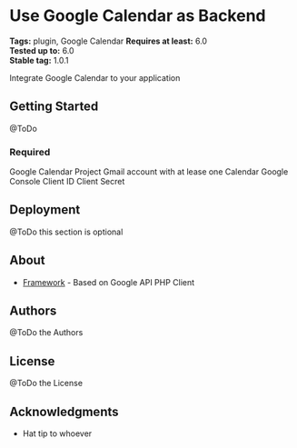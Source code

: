 # Use Google Calendar as Backend

**Tags:** plugin, Google Calendar 
**Requires at least:** 6.0  
**Tested up to:** 6.0  
**Stable tag:** 1.0.1

Integrate Google Calendar to your application

## Getting Started

@ToDo

### Required

Google Calendar Project
Gmail account with at lease one Calendar
Google Console Client ID 
Client Secret


## Deployment

@ToDo this section is optional

## About 

* [Framework](https://github.com/googleapis/google-api-php-client) - Based on Google API PHP Client


## Authors

@ToDo the Authors 

## License

@ToDo the License

## Acknowledgments

* Hat tip to whoever
